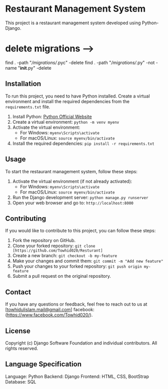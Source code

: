 # Restaurant Management System
This project is a restaurant management system developed using Python-Django. 

# delete migrations -->
find . -path "*/migrations/*.pyc"  -delete
find . -path "*/migrations/*.py" -not -name "__init__.py" -delete


## Installation
To run this project, you need to have Python installed. Create a virtual environment and install the required dependencies from the `requirements.txt` file.

1. Install Python: [Python Official Website](https://www.python.org/downloads/)
2. Create a virtual environment: `python -m venv myenv`
3. Activate the virtual environment:
   - For Windows: `myenv\Scripts\activate`
   - For macOS/Linux: `source myenv/bin/activate`
4. Install the required dependencies: `pip install -r requirements.txt`

## Usage
To start the restaurant management system, follow these steps:

1. Activate the virtual environment (if not already activated): 
   - For Windows: `myenv\Scripts\activate`
   - For macOS/Linux: `source myenv/bin/activate`
2. Run the Django development server: `python manage.py runserver`
3. Open your web browser and go to: `http://localhost:8000`

## Contributing

If you would like to contribute to this project, you can follow these steps:

1. Fork the repository on GitHub.
2. Clone your forked repository: `git clone [https://github.com/Towhid020/Resturant]`
3. Create a new branch: `git checkout -b my-feature`
4. Make your changes and commit them: `git commit -m "Add new feature"`
5. Push your changes to your forked repository: `git push origin my-feature`
6. Submit a pull request on the original repository.
   
## Contact
If you have any questions or feedback, feel free to reach out to us at [towhidulislam.mail@gmail.com]
facebook:(https://www.facebook.com/Towhid020/).

## License
Copyright (c) Django Software Foundation and individual contributors.
All rights reserved.

## Language Specification
Language: Python
Backend: Django
Frontend: HTML, CSS, BootStrap
Database: SQL
